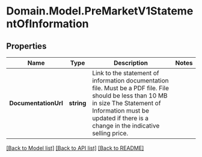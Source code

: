 # Domain.Model.PreMarketV1StatementOfInformation
## Properties

Name | Type | Description | Notes
------------ | ------------- | ------------- | -------------
**DocumentationUrl** | **string** | Link to the statement of information documentation file.  Must be a PDF file.  File should be less than 10 MB in size  The Statement of Information must be updated if there is a change in the indicative selling price. | 

[[Back to Model list]](../README.md#documentation-for-models) [[Back to API list]](../README.md#documentation-for-api-endpoints) [[Back to README]](../README.md)

